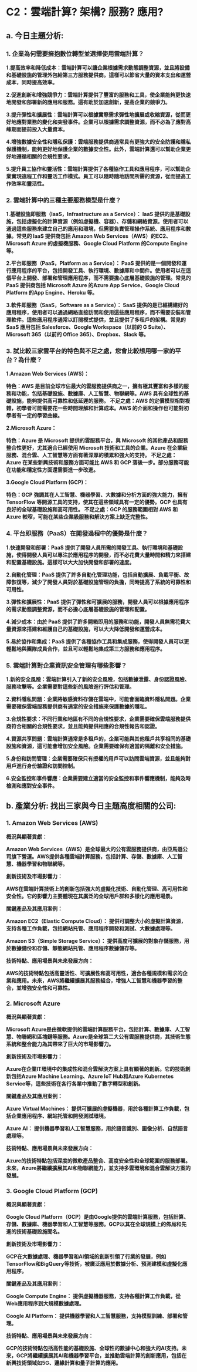 # C2：雲端計算? 架構? 服務? 應用?
## a. 今日主題分析:

### 1. 企業為何需要擁抱數位轉型並選擇使用雲端計算？

**1.提高效率和降低成本：雲端計算可以讓企業根據需求動態調整資源，並且將設備和基礎設施的管理外包給第三方服務提供商。這樣可以節省大量的資本支出和運營成本，同時提高效率。**

**2.促進創新和增強競爭力：雲端計算提供了豐富的服務和工具，使企業能夠更快速地開發和部署新的應用和服務。這有助於加速創新，提高企業的競爭力。**

**3.提升彈性和擴展性：雲端計算可以根據實際需求彈性地擴展或收縮資源，從而更好地應對業務的變化和突發事件。企業可以根據需求調整資源，而不必為了應對高峰期而提前投入大量資本。**

**4.增強數據安全性和隱私保護：雲端服務提供商通常具有更強大的安全防護和隱私保護機制，能夠更好地保護企業的數據安全性。此外，雲端計算還可以幫助企業更好地遵循相關的合規性要求。**

**5.提升員工協作和靈活性：雲端計算提供了各種協作工具和應用程序，可以幫助企業實現遠程工作和靈活工作模式。員工可以隨時隨地訪問所需的資源，從而提高工作效率和靈活性。**

### 2. 雲端計算中的三種主要服務模型是什麼？

**1.基礎設施即服務（IaaS，Infrastructure as a Service）：
IaaS 提供的是基礎設施，包括虛擬化的計算資源（例如虛擬機、容器）、存儲和網絡資源。使用者可以通過這些服務來建立自己的應用和環境，但需要負責管理操作系統、應用程序和數據。常見的 IaaS 提供商包括 Amazon Web Services（AWS）的EC2、Microsoft Azure 的虛擬機服務、Google Cloud Platform 的Compute Engine 等。**

**2.平台即服務（PaaS，Platform as a Service）：
PaaS 提供的是一個開發和運行應用程序的平台，包括開發工具、執行環境、數據庫和中間件。使用者可以在這個平台上開發、部署和管理應用程序，而不需要擔心底層基礎設施的管理。常見的 PaaS 提供商包括 Microsoft Azure 的Azure App Service、Google Cloud Platform 的App Engine、Heroku 等。**

**3.軟件即服務（SaaS，Software as a Service）：
SaaS 提供的是已經構建好的應用程序，使用者可以通過網絡直接訪問和使用這些應用程序，而不需要安裝和管理軟件。這些應用程序通常以訂閱模式提供，並且提供了多租戶的架構。常見的 SaaS 應用包括 Salesforce、Google Workspace（以前的 G Suite）、Microsoft 365（以前的 Office 365）、Dropbox、Slack 等。**

### 3. 試比較三家雲平台的特色與不足之處，您會比較想用哪一家的平台？為什麼？

**1.Amazon Web Services (AWS)：**

**特色：AWS 是目前全球市佔最大的雲服務提供商之一，擁有極其豐富和多樣的服務和功能，包括基礎設施、數據庫、人工智慧、物聯網等。AWS 具有全球性的基礎設施，能夠提供高可靠性和低延遲的服務。
不足之處：AWS 的定價模型相對複雜，初學者可能需要花一些時間理解和計算成本。AWS 的介面和操作也可能對初學者有一定的學習曲線。**

**2.Microsoft Azure：**

**特色：Azure 是 Microsoft 提供的雲服務平台，與 Microsoft 的其他產品和服務整合性更好，尤其適合已經使用 Microsoft 技術和工具的企業。Azure 在企業級服務、混合雲、人工智慧等方面有著深厚的積累和強大的支持。
不足之處：Azure 在某些新興技術和服務方面可能比 AWS 和 GCP 落後一步。部分服務可能在功能和穩定性方面還需要進一步改進。**

**3.Google Cloud Platform (GCP)：**

**特色：GCP 強調其在人工智慧、機器學習、大數據和分析方面的強大能力，擁有 TensorFlow 等開源工具的支持，使其在這些領域具有一定的優勢。GCP 也具有良好的全球基礎設施和高可用性。
不足之處：GCP 的服務範圍相對 AWS 和 Azure 較窄，可能在某些企業級服務和解決方案上缺乏完整性。**

### 4. 平台即服務（PaaS）在開發過程中的優勢是什麼？

**1.快速開發和部署：PaaS 提供了開發人員所需的開發工具、執行環境和基礎設施，使得開發人員可以專注於應用程序的開發，而不必花費大量時間和精力來搭建和配置基礎設施。這樣可以大大加快開發和部署的速度。**

**2.自動化管理：PaaS 提供了許多自動化管理功能，包括自動擴展、負載平衡、故障恢復等，減少了開發人員對於基礎設施管理的負擔，同時提高了系統的可靠性和可用性。**

**3.彈性和擴展性：PaaS 提供了彈性和可擴展的服務，開發人員可以根據應用程序的需求動態調整資源，而不必擔心底層基礎設施的管理和配置。**

**4.減少成本：由於 PaaS 提供了許多開箱即用的服務和功能，開發人員無需花費大量資源來搭建和維護自己的基礎設施，可以大大降低開發和運營成本。**

**5.易於協作和集成：PaaS 提供了各種協作工具和集成服務，使得開發人員可以更輕鬆地與團隊成員合作，並且可以輕鬆地集成第三方服務和應用程序。**

### 5. 雲端計算對企業資訊安全管理有哪些影響？

**1.新的安全風險：雲端計算引入了新的安全風險，包括數據泄露、身份認證風險、服務攻擊等。企業需要對這些新的風險進行評估和管理。**

**2.資料隱私問題：企業將敏感資料存儲在雲端中，可能會面臨資料隱私問題。企業需要確保雲端服務提供商有適當的安全措施來保護數據的隱私。**

**3.合規性要求：不同行業和地區有不同的合規性要求，企業需要確保雲端服務提供商符合相關的合規性要求，並且能夠提供相應的合規性報告和認證。**

**4.資源共享問題：雲端計算通常是多租戶的，企業可能與其他租戶共享相同的基礎設施和資源，這可能會增加安全風險。企業需要確保有適當的隔離和安全措施。**

**5.身份和訪問管理：企業需要確保只有授權的用戶可以訪問雲端資源，並且能夠對用戶進行身份驗證和訪問控制。**

**6.安全監控和事件響應：企業需要建立適當的安全監控和事件響應機制，能夠及時檢測和應對安全事件。**

## b. 產業分析: 找出三家與今日主題高度相關的公司:

### 1. Amazon Web Services (AWS)

**概況與顯著貢獻：**

**Amazon Web Services（AWS）是全球最大的公有雲服務提供商，由亞馬遜公司旗下營運。AWS提供各種雲端計算服務，包括計算、存儲、數據庫、人工智慧、機器學習和物聯網等。**

**創新技術及市場影響力：**

**AWS在雲端計算技術上的創新包括強大的虛擬化技術、自動化管理、高可用性和安全性。它的影響力主要體現在其廣泛的全球用戶群和多樣化的應用場景。**

**關鍵產品及其應用案例：**

**Amazon EC2（Elastic Compute Cloud）： 提供可調整大小的虛擬計算資源，支持各種工作負載，包括網站托管、應用程序開發和測試、大數據處理等。**

**Amazon S3（Simple Storage Service）： 提供高度可擴展的對象存儲服務，用於數據備份和存儲、靜態網站托管、應用程序數據儲存等。**

**技術特點、應用場景與未來發展方向：**

**AWS的技術特點包括高靈活性、可擴展性和高可用性，適合各種規模和需求的企業和應用。未來，AWS將繼續擴展其服務組合，增強人工智慧和機器學習的整合，並增強安全性和可靠性。**

### 2. Microsoft Azure

**概況與顯著貢獻：**

**Microsoft Azure是由微軟提供的雲端計算服務平台，包括計算、數據庫、人工智慧、物聯網和區塊鏈等服務。Azure是全球第二大公有雲服務提供商，其技術生態系統和整合能力為其帶來了巨大的市場影響力。**

**創新技術及市場影響力：**

**Azure在企業IT環境中的集成性和混合雲解決方案上具有顯著的創新。它的技術創新包括Azure Machine Learning、Azure IoT Hub和Azure Kubernetes Service等，這些技術在各行各業中推動了數字轉型和創新。**

**關鍵產品及其應用案例：**

**Azure Virtual Machines： 提供可擴展的虛擬機器，用於各種計算工作負載，包括企業應用程序、網站托管和開發測試環境。**

**Azure AI： 提供機器學習和人工智慧服務，用於語音識別、圖像分析、自然語言處理等。**

**技術特點、應用場景與未來發展方向：**

**Azure的技術特點包括深度的微軟產品整合、高度安全性和全球範圍的服務部署。未來，Azure將繼續擴展其AI和物聯網能力，並支持多雲環境和混合雲解決方案的發展。**

### 3. Google Cloud Platform (GCP)

**概況與顯著貢獻：**

**Google Cloud Platform（GCP）是由Google提供的雲端計算服務，包括計算、存儲、數據庫、機器學習和人工智慧等服務。GCP以其在全球規模上的佈局和先進的技術基礎設施聞名。**

**創新技術及市場影響力：**

**GCP在大數據處理、機器學習和AI領域的創新引領了行業的發展，例如TensorFlow和BigQuery等技術，被廣泛應用於數據分析、預測建模和虛擬化應用程序。**

**關鍵產品及其應用案例：**

**Google Compute Engine： 提供虛擬機器服務，支持各種計算工作負載，從Web應用程序到大規模數據處理。**

**Google AI Platform： 提供機器學習和人工智慧服務，支持模型訓練、部署和管理。**

**技術特點、應用場景與未來發展方向：**

**GCP的技術特點包括高性能的基礎設施、全球性的數據中心和強大的AI支持。未來，GCP將繼續擴展其AI和機器學習平台，並推動雲端計算的創新應用，包括在新興技術領域如5G、邊緣計算和量子計算的應用。**




